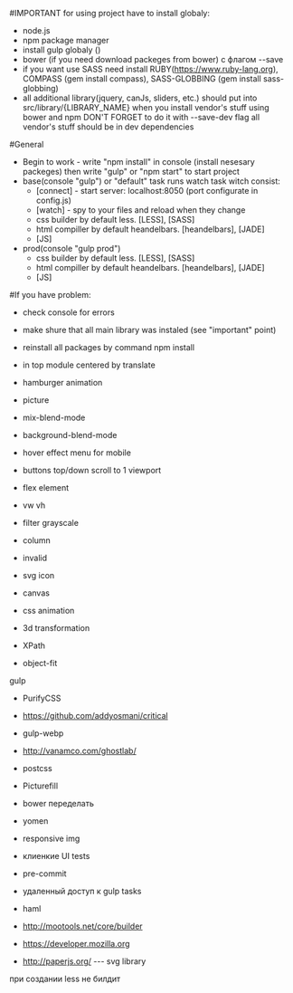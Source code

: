 #IMPORTANT
for using project have to install globaly:
- node.js
- npm package manager
- install gulp globaly ()
- bower (if you need download packeges from bower) с флагом --save
- if you want use SASS need install RUBY(https://www.ruby-lang.org), COMPASS (gem install compass), SASS-GLOBBING (gem install sass-globbing)
- all additional library(jquery, canJs, sliders, etc.) should put into src/library/{LIBRARY_NAME}
when you install vendor's stuff using bower and npm DON'T FORGET to do it with --save-dev flag
all vendor's stuff should be in dev dependencies

#General
- Begin to work - write "npm install" in console (install nesesary packeges) then write "gulp" or "npm start" to start project
- base(console "gulp") or "default" task runs watch task witch consist:
	- [connect] - start server: localhost:8050 (port configurate in config.js)
	- [watch] - spy to your files and reload when they change
	- css builder by default less. [LESS], [SASS]
	- html compiller by default heandelbars. [heandelbars], [JADE]
	- [JS]
- prod(console "gulp prod")
	- css builder by default less. [LESS], [SASS]
	- html compiller by default heandelbars. [heandelbars], [JADE]
	- [JS]

#If you have problem:
- check console for errors
- make shure that all main library was instaled (see "important" point)
- reinstall all packages by command npm install




- in top module centered by translate
- hamburger animation
- picture
- mix-blend-mode
- background-blend-mode
- hover effect menu for mobile
- buttons top/down scroll to 1 viewport
- flex element
- vw vh
- filter grayscale
- column
- invalid
- svg icon


- canvas
- css animation
- 3d transformation
- XPath
- object-fit

gulp
- PurifyCSS
- https://github.com/addyosmani/critical
- gulp-webp
- http://vanamco.com/ghostlab/
- postcss
- Picturefill
- bower переделать
- yomen
- responsive img
- клиенкие UI tests
- pre-commit
- удаленный доступ к gulp tasks
- haml


- http://mootools.net/core/builder
- https://developer.mozilla.org
- http://paperjs.org/   ---  svg library

при создании less не билдит
